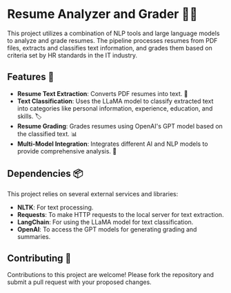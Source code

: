 # Resume Analyzer and Grader 📄🤖

This project utilizes a combination of NLP tools and large language models to analyze and grade resumes. The pipeline processes resumes from PDF files, extracts and classifies text information, and grades them based on criteria set by HR standards in the IT industry.

## Features 🌟

- **Resume Text Extraction**: Converts PDF resumes into text. 📑
- **Text Classification**: Uses the LLaMA model to classify extracted text into categories like personal information, experience, education, and skills. 🏷️
- **Resume Grading**: Grades resumes using OpenAI's GPT model based on the classified text. 📊
- **Multi-Model Integration**: Integrates different AI and NLP models to provide comprehensive analysis. 🔧

## Dependencies 📦
This project relies on several external services and libraries:
- **NLTK**: For text processing.
- **Requests**: To make HTTP requests to the local server for text extraction.
- **LangChain**: For using the LLaMA model for text classification.
- **OpenAI**: To access the GPT models for generating grading and summaries.

## Contributing 👥
Contributions to this project are welcome! Please fork the repository and submit a pull request with your proposed changes.
